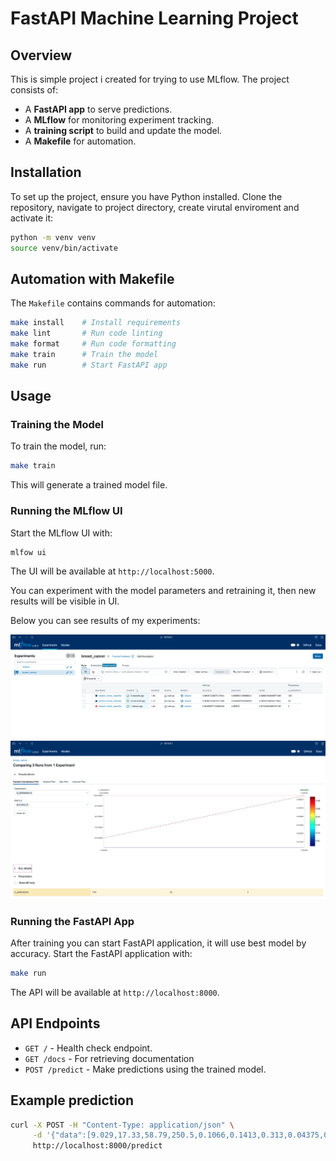 # FastAPI Machine Learning Project

## Overview

This is simple project i created for trying to use MLflow. The project consists of:

- A **FastAPI app** to serve predictions.
- A **MLflow** for monitoring experiment tracking.
- A **training script** to build and update the model.
- A **Makefile** for automation.

## Installation

To set up the project, ensure you have Python installed. Clone the repository, navigate to project directory, create virutal enviroment and activate it:

```sh
python -m venv venv
source venv/bin/activate
```

## Automation with Makefile

The `Makefile` contains commands for automation:

```sh
make install    # Install requirements
make lint       # Run code linting
make format     # Run code formatting
make train      # Train the model
make run        # Start FastAPI app
```

## Usage

### Training the Model

To train the model, run:

```sh
make train
```

This will generate a trained model file.

### Running the MLflow UI

Start the MLflow UI with:

```sh
mlfow ui
```

The UI will be available at `http://localhost:5000`.

You can experiment with the model parameters and retraining it, then new results will be visible in UI.

Below you can see results of my experiments:

![MLflow home page](images/mlflow-home.png)
![Comparison of runs](images/model_comparison.png)

### Running the FastAPI App

After training you can start FastAPI application, it will use best model by accuracy. Start the FastAPI application with:

```sh
make run
```

The API will be available at `http://localhost:8000`.


## API Endpoints

- `GET /` - Health check endpoint.
- `GET /docs` - For retrieving documentation
- `POST /predict` - Make predictions using the trained model.

## Example prediction
```sh
curl -X POST -H "Content-Type: application/json" \
     -d '{"data":[9.029,17.33,58.79,250.5,0.1066,0.1413,0.313,0.04375,0.2111,0.08046,0.3274,1.194,1.885,17.67,0.009549,0.08606,0.3038,0.03322,0.04197,0.009559,10.31,22.65,65.5,324.7,0.1482,0.4365,1.252,0.175,0.4228,0.1175]}' \
     http://localhost:8000/predict
```

